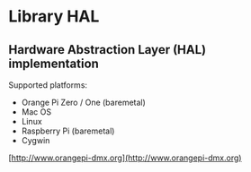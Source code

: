# Library HAL
## Hardware Abstraction Layer (HAL) implementation ##

Supported platforms:

- Orange Pi Zero / One (baremetal)
- Mac OS
- Linux
- Raspberry Pi (baremetal)
- Cygwin


[http://www.orangepi-dmx.org](http://www.orangepi-dmx.org)

